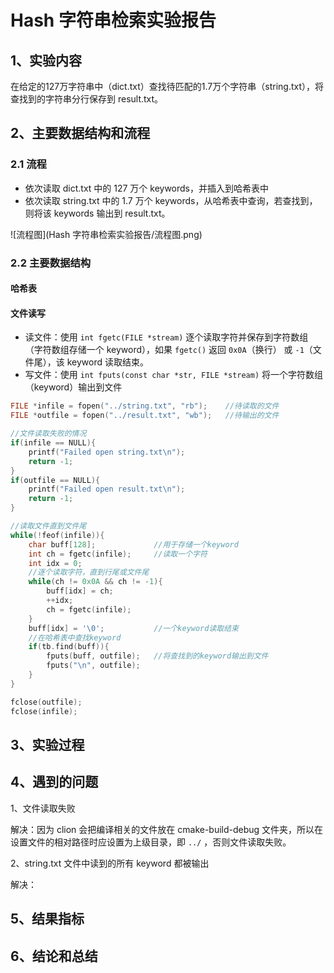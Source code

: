 # Hash 字符串检索实验报告

## 1、实验内容

在给定的127万字符串中（dict.txt）查找待匹配的1.7万个字符串（string.txt），将查找到的字符串分行保存到 result.txt。



## 2、主要数据结构和流程

### 2.1 流程

- 依次读取 dict.txt 中的 127 万个 keywords，并插入到哈希表中
- 依次读取 string.txt 中的 1.7 万个 keywords，从哈希表中查询，若查找到，则将该 keywords 输出到 result.txt。

![流程图](Hash 字符串检索实验报告/流程图.png)

### 2.2 主要数据结构

#### 哈希表



#### 文件读写

- 读文件：使用 `int fgetc(FILE *stream)` 逐个读取字符并保存到字符数组（字符数组存储一个 keyword），如果 `fgetc()` 返回 `0x0A`（换行） 或 `-1`（文件尾），该 keyword 读取结束。
- 写文件：使用 `int fputs(const char *str, FILE *stream)` 将一个字符数组（keyword）输出到文件

```C++
FILE *infile = fopen("../string.txt", "rb");	//待读取的文件
FILE *outfile = fopen("../result.txt", "wb");	//待输出的文件

//文件读取失败的情况
if(infile == NULL){
    printf("Failed open string.txt\n");
    return -1;
}
if(outfile == NULL){
    printf("Failed open result.txt\n");
    return -1;
}

//读取文件直到文件尾
while(!feof(infile)){
    char buff[128];				//用于存储一个keyword
    int ch = fgetc(infile);		//读取一个字符
    int idx = 0;
    //逐个读取字符，直到行尾或文件尾
    while(ch != 0x0A && ch != -1){
        buff[idx] = ch;
        ++idx;
        ch = fgetc(infile);
    }
    buff[idx] = '\0';			//一个keyword读取结束
    //在哈希表中查找keyword
    if(tb.find(buff)){		
        fputs(buff, outfile);	//将查找到的keyword输出到文件
        fputs("\n", outfile);
    }
}

fclose(outfile);
fclose(infile);
```



## 3、实验过程





## 4、遇到的问题

1、文件读取失败

解决：因为 clion 会把编译相关的文件放在 cmake-build-debug 文件夹，所以在设置文件的相对路径时应设置为上级目录，即 `../` ，否则文件读取失败。

2、string.txt 文件中读到的所有 keyword 都被输出

解决：



## 5、结果指标





## 6、结论和总结

